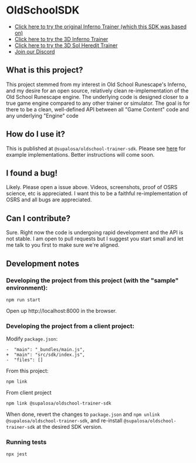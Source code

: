 # OldSchoolSDK

- [Click here to try the original Inferno Trainer (which this SDK was based on)](https://www.infernotrainer.com/)
- [Click here to try the 3D Inferno Trainer](https://inferno.colosim.com/)
- [Click here to try the 3D Sol Heredit Trainer](https://colosim.com/)
- [Join our Discord](https://discord.gg/Z3ZyY7Yzt5)

## What is this project?

This project stemmed from my interest in Old School Runescape's Inferno, and my desire for an open source, relatively clean re-implementation of the Old School Runescape engine. The underlying code is designed closer to a true game engine compared to any other trainer or simulator. The goal is for there to be a clean, well-defined API between all "Game Content" code and any underlying "Engine" code

## How do I use it?

This is published at `@supalosa/oldschool-trainer-sdk`. Please see [here](https://github.com/Supalosa/InfernoTrainer) for example implementations. Better instructions will come soon.

## I found a bug!

Likely. Please open a issue above. Videos, screenshots, proof of OSRS science, etc is appreciated. I want this to be a faithful re-implementation of OSRS and all bugs are appreciated.

## Can I contribute?

Sure. Right now the code is undergoing rapid development and the API is not stable. I am open to pull requests but I suggest you start small and let me talk to you first to make sure we're aligned.

## Development notes

### Developing the project from this project (with the "sample" environment):

    npm run start

Open up http://localhost:8000 in the browser.

### Developing the project from a client project:

Modify `package.json`:

    -  "main": "_bundles/main.js",
    +  "main": "src/sdk/index.js",
    -  "files": []

From this project:

    npm link

From client project

    npm link @supalosa/oldschool-trainer-sdk

When done, revert the changes to `package.json` and `npm unlink @supalosa/oldschool-trainer-sdk`, and re-install `@supalosa/oldschool-trainer-sdk` at the desired SDK version.

### Running tests

    npx jest
